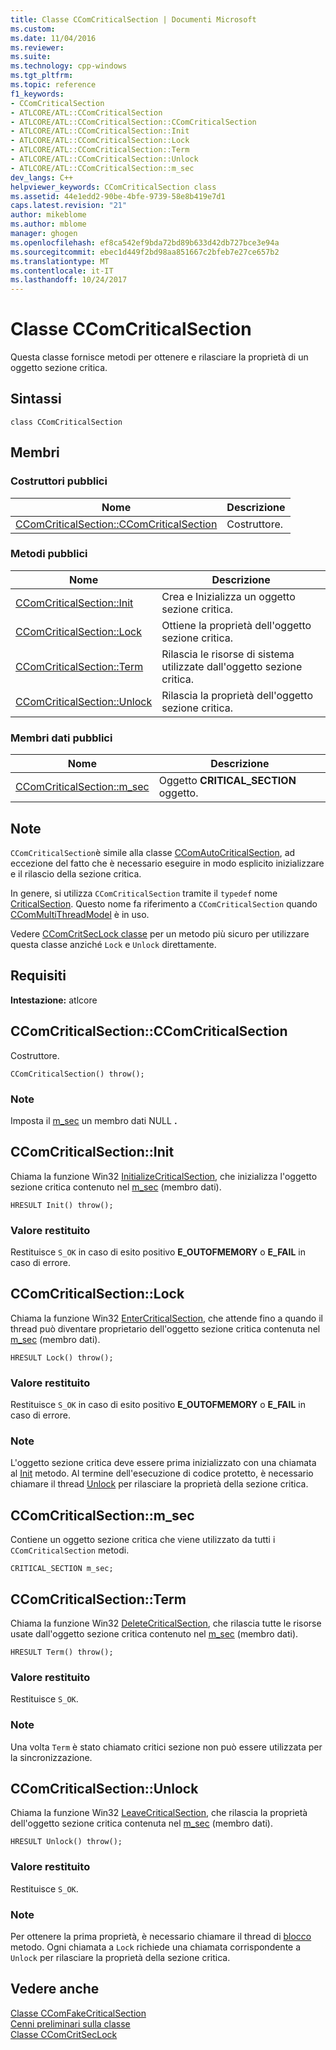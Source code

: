 ```yaml
---
title: Classe CComCriticalSection | Documenti Microsoft
ms.custom: 
ms.date: 11/04/2016
ms.reviewer: 
ms.suite: 
ms.technology: cpp-windows
ms.tgt_pltfrm: 
ms.topic: reference
f1_keywords:
- CComCriticalSection
- ATLCORE/ATL::CComCriticalSection
- ATLCORE/ATL::CComCriticalSection::CComCriticalSection
- ATLCORE/ATL::CComCriticalSection::Init
- ATLCORE/ATL::CComCriticalSection::Lock
- ATLCORE/ATL::CComCriticalSection::Term
- ATLCORE/ATL::CComCriticalSection::Unlock
- ATLCORE/ATL::CComCriticalSection::m_sec
dev_langs: C++
helpviewer_keywords: CComCriticalSection class
ms.assetid: 44e1edd2-90be-4bfe-9739-58e8b419e7d1
caps.latest.revision: "21"
author: mikeblome
ms.author: mblome
manager: ghogen
ms.openlocfilehash: ef8ca542ef9bda72bd89b633d42db727bce3e94a
ms.sourcegitcommit: ebec1d449f2bd98aa851667c2bfeb7e27ce657b2
ms.translationtype: MT
ms.contentlocale: it-IT
ms.lasthandoff: 10/24/2017
---
```

# <a name="ccomcriticalsection-class"></a>Classe CComCriticalSection
Questa classe fornisce metodi per ottenere e rilasciare la proprietà di un oggetto sezione critica.  
  
## <a name="syntax"></a>Sintassi  
  
```
class CComCriticalSection
```  
  
## <a name="members"></a>Membri  
  
### <a name="public-constructors"></a>Costruttori pubblici  
  
|Nome|Descrizione|  
|----------|-----------------|  
|[CComCriticalSection::CComCriticalSection](#ccomcriticalsection)|Costruttore.|  
  
### <a name="public-methods"></a>Metodi pubblici  
  
|Nome|Descrizione|  
|----------|-----------------|  
|[CComCriticalSection::Init](#init)|Crea e Inizializza un oggetto sezione critica.|  
|[CComCriticalSection::Lock](#lock)|Ottiene la proprietà dell'oggetto sezione critica.|  
|[CComCriticalSection::Term](#term)|Rilascia le risorse di sistema utilizzate dall'oggetto sezione critica.|  
|[CComCriticalSection::Unlock](#unlock)|Rilascia la proprietà dell'oggetto sezione critica.|  
  
### <a name="public-data-members"></a>Membri dati pubblici  
  
|Nome|Descrizione|  
|----------|-----------------|  
|[CComCriticalSection::m_sec](#m_sec)|Oggetto **CRITICAL_SECTION** oggetto.|  
  
## <a name="remarks"></a>Note  
 `CComCriticalSection`è simile alla classe [CComAutoCriticalSection](../../atl/reference/ccomautocriticalsection-class.md), ad eccezione del fatto che è necessario eseguire in modo esplicito inizializzare e il rilascio della sezione critica.  
  
 In genere, si utilizza `CComCriticalSection` tramite il `typedef` nome [CriticalSection](ccommultithreadmodel-class.md#criticalsection). Questo nome fa riferimento a `CComCriticalSection` quando [CComMultiThreadModel](../../atl/reference/ccommultithreadmodel-class.md) è in uso.  

  
 Vedere [CComCritSecLock classe](../../atl/reference/ccomcritseclock-class.md) per un metodo più sicuro per utilizzare questa classe anziché `Lock` e `Unlock` direttamente.  
  
## <a name="requirements"></a>Requisiti  
 **Intestazione:** atlcore  
  
##  <a name="ccomcriticalsection"></a>CComCriticalSection::CComCriticalSection  
 Costruttore.  
  
```
CComCriticalSection() throw();
```  
  
### <a name="remarks"></a>Note  
 Imposta il [m_sec](#m_sec) un membro dati NULL **.**  
  
##  <a name="init"></a>CComCriticalSection::Init  
 Chiama la funzione Win32 [InitializeCriticalSection](http://msdn.microsoft.com/library/windows/desktop/ms683472), che inizializza l'oggetto sezione critica contenuto nel [m_sec](#m_sec) (membro dati).  
  
```
HRESULT Init() throw();
```  
  
### <a name="return-value"></a>Valore restituito  
 Restituisce `S_OK` in caso di esito positivo **E_OUTOFMEMORY** o **E_FAIL** in caso di errore.  
  
##  <a name="lock"></a>CComCriticalSection::Lock  
 Chiama la funzione Win32 [EnterCriticalSection](http://msdn.microsoft.com/library/windows/desktop/ms682608), che attende fino a quando il thread può diventare proprietario dell'oggetto sezione critica contenuta nel [m_sec](#m_sec) (membro dati).  
  
```
HRESULT Lock() throw();
```  
  
### <a name="return-value"></a>Valore restituito  
 Restituisce `S_OK` in caso di esito positivo **E_OUTOFMEMORY** o **E_FAIL** in caso di errore.  
  
### <a name="remarks"></a>Note  
 L'oggetto sezione critica deve essere prima inizializzato con una chiamata al [Init](#init) metodo. Al termine dell'esecuzione di codice protetto, è necessario chiamare il thread [Unlock](#unlock) per rilasciare la proprietà della sezione critica.  
  
##  <a name="m_sec"></a>CComCriticalSection::m_sec  
 Contiene un oggetto sezione critica che viene utilizzato da tutti i `CComCriticalSection` metodi.  
  
```
CRITICAL_SECTION m_sec;
```  
  
##  <a name="term"></a>CComCriticalSection::Term  
 Chiama la funzione Win32 [DeleteCriticalSection](http://msdn.microsoft.com/library/windows/desktop/ms682552), che rilascia tutte le risorse usate dall'oggetto sezione critica contenuto nel [m_sec](#m_sec) (membro dati).  
  
```
HRESULT Term() throw();
```  
  
### <a name="return-value"></a>Valore restituito  
 Restituisce `S_OK`.  
  
### <a name="remarks"></a>Note  
 Una volta `Term` è stato chiamato critici sezione non può essere utilizzata per la sincronizzazione.  
  
##  <a name="unlock"></a>CComCriticalSection::Unlock  
 Chiama la funzione Win32 [LeaveCriticalSection](http://msdn.microsoft.com/library/windows/desktop/ms684169), che rilascia la proprietà dell'oggetto sezione critica contenuta nel [m_sec](#m_sec) (membro dati).  
  
```
HRESULT Unlock() throw();
```  
  
### <a name="return-value"></a>Valore restituito  
 Restituisce `S_OK`.  
  
### <a name="remarks"></a>Note  
 Per ottenere la prima proprietà, è necessario chiamare il thread di [blocco](#lock) metodo. Ogni chiamata a `Lock` richiede una chiamata corrispondente a `Unlock` per rilasciare la proprietà della sezione critica.  
  
## <a name="see-also"></a>Vedere anche  
 [Classe CComFakeCriticalSection](../../atl/reference/ccomfakecriticalsection-class.md)   
 [Cenni preliminari sulla classe](../../atl/atl-class-overview.md)   
 [Classe CComCritSecLock](../../atl/reference/ccomcritseclock-class.md)
